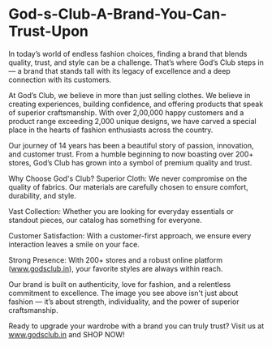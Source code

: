# God-s-Club-A-Brand-You-Can-Trust-Upon

In today’s world of endless fashion choices, finding a brand that blends quality, trust, and style can be a challenge. That’s where God’s Club steps in — a brand that stands tall with its legacy of excellence and a deep connection with its customers.

At God’s Club, we believe in more than just selling clothes. We believe in creating experiences, building confidence, and offering products that speak of superior craftsmanship. With over 2,00,000 happy customers and a product range exceeding 2,000 unique designs, we have carved a special place in the hearts of fashion enthusiasts across the country.

Our journey of 14 years has been a beautiful story of passion, innovation, and customer trust. From a humble beginning to now boasting over 200+ stores, God’s Club has grown into a symbol of premium quality and trust.

Why Choose God's Club?
Superior Cloth: We never compromise on the quality of fabrics. Our materials are carefully chosen to ensure comfort, durability, and style.

Vast Collection: Whether you are looking for everyday essentials or standout pieces, our catalog has something for everyone.

Customer Satisfaction: With a customer-first approach, we ensure every interaction leaves a smile on your face.

Strong Presence: With 200+ stores and a robust online platform (www.godsclub.in), your favorite styles are always within reach.

Our brand is built on authenticity, love for fashion, and a relentless commitment to excellence. The image you see above isn't just about fashion — it’s about strength, individuality, and the power of superior craftsmanship.

Ready to upgrade your wardrobe with a brand you can truly trust?
Visit us at www.godsclub.in and SHOP NOW!

